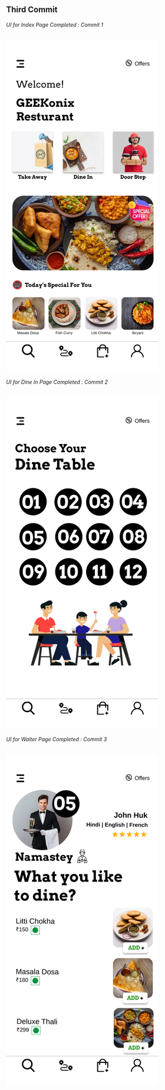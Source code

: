 <h2>Third Commit</h2>
<h6>UI for Index Page Completed : Commit 1</h6>
<img src="./git-images/index.png" alt="...">
<h6>UI for Dine In Page Completed : Commit 2</h6>
<img src="./git-images/dinein.png" alt="...">
<h6>UI for Waiter Page Completed : Commit 3</h6>
<img src="./git-images/waiter.png" alt="...">